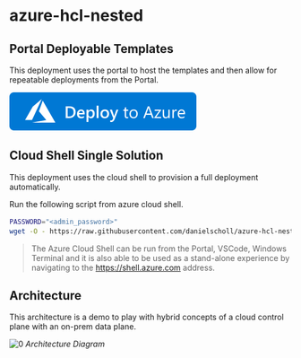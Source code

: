 # azure-hcl-nested

## Portal Deployable Templates

This deployment uses the portal to host the templates and then allow for repeatable deployments from the Portal.

[![Deploy To Azure](https://raw.githubusercontent.com/Azure/azure-quickstart-templates/master/1-CONTRIBUTION-GUIDE/images/deploytoazure.svg?sanitize=true)](https://portal.azure.com/#create/Microsoft.Template/uri/https%3A%2F%2Fraw.githubusercontent.com%2Fdanielscholl%2Fazure-hcl-nested%2Fmain%2Ftemplates%2FtemplateDeploy.json)


## Cloud Shell Single Solution

This deployment uses the cloud shell to provision a full deployment automatically.

Run the following script from azure cloud shell.

```bash
PASSWORD="<admin_password>"
wget -O - https://raw.githubusercontent.com/danielscholl/azure-hcl-nested/main/scripts/setup.sh | bash -s -- $PASSWORD
```

> The Azure Cloud Shell can be run from the Portal, VSCode, Windows Terminal and it is also able to be used as a stand-alone experience by navigating to the https://shell.azure.com address.


## Architecture

This architecture is a demo to play with hybrid concepts of a cloud control plane with an on-prem data plane.

![[0]][0]
_Architecture Diagram_

[0]: ./images/Architecture.png "Architecture Diagram"